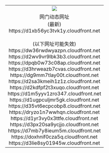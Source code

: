 ﻿<table>
  <tr></tr>
  <tr><td colspan=2 align=center><img src="https://d1xb56yc3tvk1y.cloudfront.net/Up/oGate.jpg" /></td></tr>
  <tr><td colspan=2 align=center>网门动态网址<br/>(最新)
<br>https://d1xb56yc3tvk1y.cloudfront.net
<br/><br/>(以下网址可能失效)
<br>https://dw36rwdwyazpn.cloudfront.net
<br>https://d2wv9vr9lbk3b3.cloudfront.net
<br>https://dpqb0w73c08ap.cloudfront.net
<br>https://d3hrweazb7cvas.cloudfront.net
<br>https://dg9mm7tlay00t.cloudfront.net
<br>https://d2sa3kmeih1z1z.cloudfront.net
<br>https://d2kdfpf2t3xuqo.cloudfront.net
<br>https://d1m5yyv1zro347.cloudfront.net
<br>https://d1ugpculjmr5gk.cloudfront.net
<br>https://d35vt6ecpcobp8.cloudfront.net
<br>https://dryzo1n7wwhqn.cloudfront.net
<br>https://d1yr3vy0x3ttfe.cloudfront.net
<br>https://d3px20sa9ycjjo.cloudfront.net
<br>https://d7mb7y8ieum5m.cloudfront.net
<br>https://doxhnif0cza5q.cloudfront.net
<br>https://d3lie8sy01945w.cloudfront.net
    </td>
  </tr>
</table>
